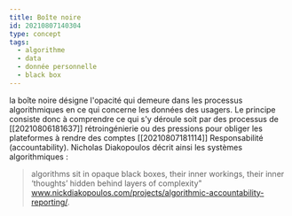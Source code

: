 ```yaml
---
title: Boîte noire
id: 20210807140304
type: concept
tags:
  - algorithme
  - data
  - donnée personnelle
  - black box
---
```



la boîte noire désigne l'opacité qui demeure dans les processus algorithmiques en ce qui concerne les données des usagers.
Le principe consiste donc à comprendre ce qui s'y déroule soit par des processus de [[20210806181637]] rétroingénierie  ou des pressions pour obliger les plateformes à rendre des comptes [[20210807181114]] Responsabilité (accountability).
Nicholas Diakopoulos décrit ainsi les systèmes algorithmiques :
> algorithms sit in opaque black boxes, their inner workings, their inner ‘thoughts’ hidden behind layers of complexity" www.nickdiakopoulos.com/projects/algorithmic-accountability-reporting/.